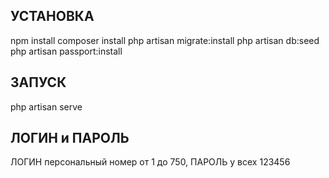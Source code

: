 УСТАНОВКА
------------
npm install
composer install
php artisan migrate:install 
php artisan db:seed
php artisan passport:install

ЗАПУСК
------------
php artisan serve 

ЛОГИН и ПАРОЛЬ
------------
ЛОГИН персональный номер от 1 до 750, ПАРОЛЬ у всех 123456
